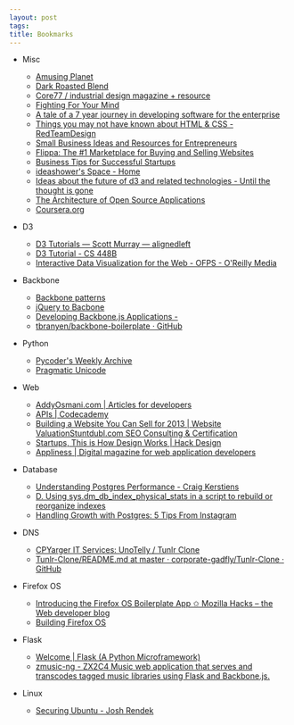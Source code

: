 ```yaml
---
layout: post
tags: 
title: Bookmarks
---
```

* Misc
  - [Amusing Planet](http://www.amusingplanet.com/)
  - [Dark Roasted Blend](http://www.darkroastedblend.com/)
  - [Core77 / industrial design magazine + resource](http://core77.com/)
  - [Fighting For Your Mind](http://refer.ly/fighting_for_your_mind/c/833fe668546a11e2b5ab22000a1db8fa)
  - [A tale of a 7 year journey in developing software for the enterprise](http://www.theenterprisearchitect.eu/archive/2013/01/05/a-tale-of-a-7-year-journey-in-developing-software-for-the-enterprise)
  - [Things you may not have known about HTML &amp; CSS - RedTeamDesign](http://www.red-team-design.com/things-you-may-not-have-known-about-html-css)
  - [Small Business Ideas and Resources for Entrepreneurs](http://www.inc.com/)
  - [Flippa: The #1 Marketplace for Buying and Selling Websites](https://flippa.com/)
  - [Business Tips for Successful Startups](http://mixergy.com)
  - [ideashower's Space - Home](http://ideashower.posterous.com/)
  - [Ideas about the future of d3 and related technologies - Until the thought is gone](http://zacharymaril.com/blog/2012/07/10/ideas-about-future-of-d3/)
  - [The Architecture of Open Source Applications](http://www.aosabook.org)
  - [Coursera.org](https://www.coursera.org/course/startup)

* D3
  - [D3 Tutorials — Scott Murray — alignedleft](http://alignedleft.com/tutorials/d3/)
  - [D3 Tutorial - CS 448B](https://graphics.stanford.edu/wikis/cs448b-12-fall/D3_Tutorial)
  - [Interactive Data Visualization for the Web - OFPS - O'Reilly Media](http://ofps.oreilly.com/titles/9781449339739/index.html)

* Backbone
  - [Backbone patterns](http://ricostacruz.com/backbone-patterns/)
  - [jQuery to Bacbone](https://github.com/kjbekkelund/writings/blob/master/published/understanding-backbone.md/)
  - [Developing Backbone.js Applications -](http://addyosmani.github.com/backbone-fundamentals/)
  - [tbranyen/backbone-boilerplate · GitHub](https://github.com/tbranyen/backbone-boilerplate)

* Python
  - [Pycoder's Weekly Archive](http://pycoders.com/archive.html)
  - [Pragmatic Unicode](http://nedbatchelder.com/text/unipain.html)

* Web
  - [AddyOsmani.com | Articles for developers](http://addyosmani.com/blog/)
  - [APIs | Codecademy](http://www.codecademy.com/tracks/apis)
  - [Building a Website You Can Sell for 2013 | Website ValuationStuntdubl.com SEO Consulting &amp; Certification](http://www.stuntdubl.com/2013/01/08/website-valuation-2013/)
  - [Startups, This is How Design Works | Hack Design](http://hackdesign.org/link/startups-this-is-how-design-works/)
  - [Appliness | Digital magazine for web application developers](http://www.appliness.com/)

* Database
  - [Understanding Postgres Performance - Craig Kerstiens](http://craigkerstiens.com/2012/10/01/understanding-postgres-performance/)
  - [D. Using sys.dm_db_index_physical_stats in a script to rebuild or reorganize indexes](http://msdn.microsoft.com/en-us/library/ms188917.aspx)
  - [Handling Growth with Postgres: 5 Tips From Instagram](http://instagram-engineering.tumblr.com/post/40781627982/handling-growth-with-postgres-5-tips-from-instagram)

* DNS
  - [CPYarger IT Services: UnoTelly / Tunlr Clone](http://www.cpyarger.com/2012/11/unotelly-tunlr-clone.html)
  - [Tunlr-Clone/README.md at master · corporate-gadfly/Tunlr-Clone · GitHub](https://github.com/corporate-gadfly/Tunlr-Clone/blob/master/README.md)

* Firefox OS
  - [Introducing the Firefox OS Boilerplate App ✩ Mozilla Hacks – the Web developer blog](https://hacks.mozilla.org/2013/01/introducing-the-firefox-os-boilerplate-app/)
  - [Building Firefox OS](http://buildingfirefoxos.com/)

* Flask
  - [Welcome | Flask (A Python Microframework)](http://flask.pocoo.org/)
  - [zmusic-ng - ZX2C4 Music web application that serves and transcodes tagged music libraries using Flask and Backbone.js.](http://git.zx2c4.com/zmusic-ng/about/)

* Linux
  - [Securing Ubuntu - Josh Rendek](http://joshrendek.com/2013/01/securing-ubuntu/)
